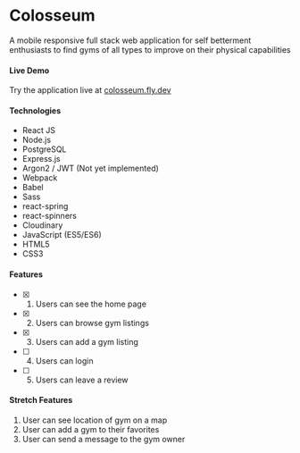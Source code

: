 # Colosseum
A mobile responsive full stack web application for self betterment enthusiasts to find gyms of all types to improve on their physical capabilities

#### Live Demo
Try the application live at [colosseum.fly.dev](https://colosseum.fly.dev)

#### Technologies
* React JS
* Node.js
* PostgreSQL
* Express.js
* Argon2 / JWT (Not yet implemented)
* Webpack
* Babel
* Sass
* react-spring
* react-spinners
* Cloudinary
* JavaScript (ES5/ES6)
* HTML5
* CSS3

#### Features
- [x] 1. Users can see the home page
- [x] 2. Users can browse gym listings
- [x] 3. Users can add a gym listing
- [ ] 4. Users can login
- [ ] 5. Users can leave a review

#### Stretch Features
1. User can see location of gym on a map
2. User can add a gym to their favorites
3. User can send a message to the gym owner
